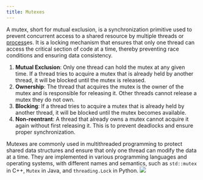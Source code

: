 ```yaml
---
title: Mutexes
---
```


A mutex, short for mutual exclusion, is a synchronization primitive used to prevent concurrent access to a shared resource by multiple threads or [process](/computer-architecture-network-technology-and-operating-systems/operating-systems/process)es. It is a locking mechanism that ensures that only one thread can access the critical section of code at a time, thereby preventing race conditions and ensuring data consistency.

1. **Mutual Exclusion**: Only one thread can hold the mutex at any given time. If a thread tries to acquire a mutex that is already held by another thread, it will be blocked until the mutex is released.
2. **Ownership**: The thread that acquires the mutex is the owner of the mutex and is responsible for releasing it. Other threads cannot release a mutex they do not own.
3. **Blocking**: If a thread tries to acquire a mutex that is already held by another thread, it will be blocked until the mutex becomes available.
4. **Non-reentrant**: A thread that already owns a mutex cannot acquire it again without first releasing it. This is to prevent deadlocks and ensure proper synchronization.

Mutexes are commonly used in multithreaded programming to protect shared data structures and ensure that only one thread can modify the data at a time. They are implemented in various programming languages and operating systems, with different names and semantics, such as `std::mutex` in C++, `Mutex` in Java, and `threading.Lock` in Python.
![](../attachments/cleanshot-2025-02-21-at-1611062x.png)